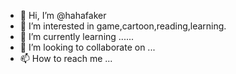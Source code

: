 - 👋 Hi, I’m @hahafaker
- 👀 I’m interested in game,cartoon,reading,learning.
- 🌱 I’m currently learning ......
- 💞️ I’m looking to collaborate on ...
- 📫 How to reach me ...

<!---
hahafaker/hahafaker is a ✨ special ✨ repository because its `README.md` (this file) appears on your GitHub profile.
You can click the Preview link to take a look at your changes.
--->

